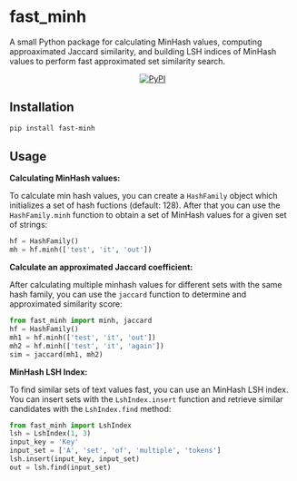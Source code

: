 # fast_minh

A small Python package for calculating MinHash values, computing approaximated Jaccard similarity, and building LSH indices of MinHash values to perform fast approximated set similarity search.

<p align=center>
<a href="https://pypi.org/project/fast-minh/"><img alt="PyPI" src="https://img.shields.io/pypi/v/fast-minh?label=Release&style=flat-square"></a>
</p>

## Installation

```bash
pip install fast-minh
```

## Usage

**Calculating MinHash values:**

To calculate min hash values, you can create a `HashFamily` object which initializes a set of hash fuctions (default: 128).
After that you can use the `HashFamily.minh` function to obtain a set of MinHash values for a given set of strings:

```python
hf = HashFamily()
mh = hf.minh(['test', 'it', 'out'])
```

**Calculate an approximated Jaccard coefficient:**

After calculating multiple minhash values for different sets with the same hash family, you can use the `jaccard` function to determine and approximated similarity score:

```python
from fast_minh import minh, jaccard
hf = HashFamily()
mh1 = hf.minh(['test', 'it', 'out'])
mh2 = hf.minh(['test', 'it', 'again'])
sim = jaccard(mh1, mh2)
```

**MinHash LSH Index:**

To find similar sets of text values fast, you can use an MinHash LSH index.
You can insert sets with the `LshIndex.insert` function and retrieve similar candidates with the `LshIndex.find` method:

```python
from fast_minh import LshIndex
lsh = LshIndex(1, 3)
input_key = 'Key'
input_set = ['A', 'set', 'of', 'multiple', 'tokens']
lsh.insert(input_key, input_set)
out = lsh.find(input_set)
```

